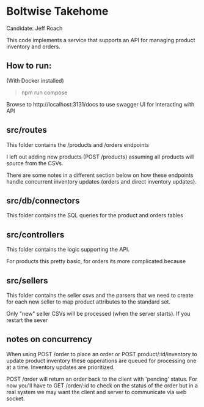 # Boltwise Takehome

Candidate: Jeff Roach

This code implements a service that supports an API for managing product inventory and orders.  

## How to run: 

(With Docker installed)
> npm run compose

Browse to http://localhost:3131/docs to use swagger UI for interacting with API


## src/routes
This folder contains the /products and /orders endpoints 

I left out adding new products (POST /products) assuming all products will source from the CSVs. 

There are some notes in a different section below on how these endpoints handle concurrent inventory updates (orders and direct inventory updates).

## src/db/connectors
This folder contains the SQL queries for the product and orders tables

## src/controllers
This folder contains the logic supporting the API.

For products this pretty basic, for orders its more complicated because 

## src/sellers
This folder contains the seller csvs and the parsers that we need to create for each new seller to map product attributes to the standard set.  

Only "new" seller CSVs will be processed (when the server starts).  If you restart the sever 

## notes on concurrency 
When using POST /order to place an order or POST product/:id/inventory to update product inventory these opperations are queued for processing one at a time.  Inventory updates are prioritized.  

POST /order will return an order back to the client with 'pending' status.  For now you'll have to GET /order/:id to check on the status of the order but in a real system we may want the client and server to communicate via web socket.  